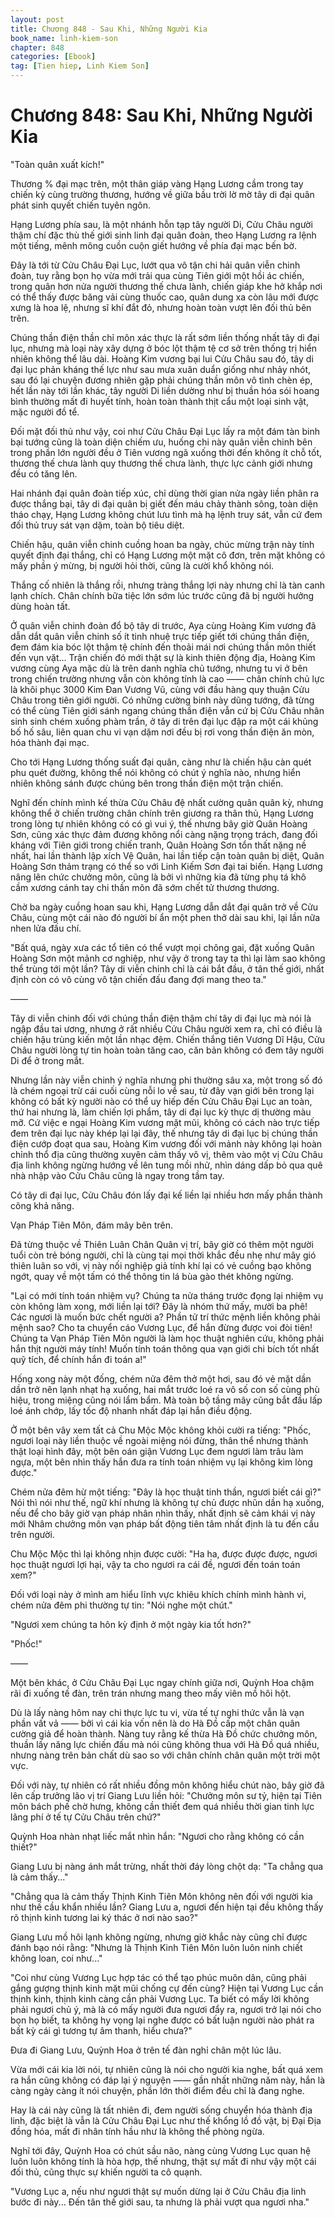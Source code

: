 ```yaml
---
layout: post
title: Chương 848 - Sau Khi, Những Người Kia
book_name: linh-kiem-son
chapter: 848
categories: [Ebook]
tag: [Tien hiep, Linh Kiem Son]
---
```


# Chương 848: Sau Khi, Những Người Kia

"Toàn quân xuất kích!"

Thương % đại mạc trên, một thân giáp vàng Hạng Lương cầm trong tay chiến kỳ cùng trường thương, hướng về giữa bầu trời lờ mờ tây di đại quân phát sinh quyết chiến tuyên ngôn.

Hạng Lương phía sau, là một nhánh hỗn tạp tây người Di, Cửu Châu người thậm chí đặc thù thế giới sinh linh đại quân đoàn, theo Hạng Lương ra lệnh một tiếng, mênh mông cuồn cuộn giết hướng về phía đại mạc bến bờ.

Đây là tới từ Cửu Châu Đại Lục, lướt qua vô tận chi hải quân viễn chinh đoàn, tuy rằng bọn họ vừa mới trải qua cùng Tiên giới một hồi ác chiến, trong quân hơn nửa người thương thế chưa lành, chiến giáp khe hở khắp nơi có thể thấy được băng vải cùng thuốc cao, quân dung xa còn lâu mới được xưng là hoa lệ, nhưng sĩ khí đắt đỏ, nhưng hoàn toàn vượt lên đối thủ bên trên.

Chúng thần điện thần chỉ môn xác thực là rất sớm liền thống nhất tây di đại lục, nhưng mà loại này xây dựng ở bóc lột thậm tệ cơ sở trên thống trị hiển nhiên không thể lâu dài. Hoàng Kim vương bại lui Cửu Châu sau đó, tây di đại lục phản kháng thế lực như sau mưa xuân duẩn giống như nhảy nhót, sau đó lại chuyện đương nhiên gặp phải chúng thần môn vô tình chèn ép, hết lần này tới lần khác, tây người Di liền dường như bị thuần hóa sói hoang bình thường mất đi huyết tính, hoàn toàn thành thịt cẩu một loại sinh vật, mặc người đồ tể.

Đối mặt đối thủ như vậy, coi như Cửu Châu Đại Lục lấy ra một đám tàn binh bại tướng cũng là toàn diện chiếm ưu, huống chi này quân viễn chinh bên trong phần lớn người đều ở Tiên vương ngã xuống thời đến không ít chỗ tốt, thương thế chưa lành quy thương thế chưa lành, thực lực cảnh giới nhưng đều có tăng lên.

Hai nhánh đại quân đoàn tiếp xúc, chỉ dùng thời gian nửa ngày liền phân ra được thắng bại, tây di đại quân bị giết đến máu chảy thành sông, toàn diện tháo chạy, Hạng Lương không chút lưu tình mà hạ lệnh truy sát, vẫn cứ đem đối thủ truy sát vạn dặm, toàn bộ tiêu diệt.

Chiến hậu, quân viễn chinh cuồng hoan ba ngày, chúc mừng trận này tính quyết định đại thắng, chỉ có Hạng Lương một mặt cô đơn, trên mặt không có mấy phần ý mừng, bị người hỏi thời, cũng là cười khổ không nói.

Thắng cố nhiên là thắng rồi, nhưng tràng thắng lợi này nhưng chỉ là tàn canh lạnh chích. Chân chính bữa tiệc lớn sớm lúc trước cũng đã bị người hưởng dùng hoàn tất.

Ở quân viễn chinh đoàn đổ bộ tây di trước, Aya cùng Hoàng Kim vương đã dẫn dắt quân viễn chinh số ít tinh nhuệ trực tiếp giết tới chúng thần điện, đem đám kia bóc lột thậm tệ chính đến thoải mái nơi chúng thần môn thiết đến vụn vặt... Trận chiến đó mới thật sự là kinh thiên động địa, Hoàng Kim vương cùng Aya mặc dù là trên danh nghĩa chủ tướng, nhưng tu vi ở bên trong chiến trường nhưng vẫn còn không tính là cao —— chân chính chủ lực là khôi phục 3000 Kim Đan Vương Vũ, cùng với đầu hàng quy thuận Cửu Châu trong tiên giới người. Có những cường binh này dũng tướng, đã từng có thể cùng Tiên giới sánh ngang chúng thần điện vẫn cứ bị Cửu Châu nhân sinh sinh chém xuống phàm trần, ở tây di trên đại lục đập ra một cái khủng bố hố sâu, liên quan chu vi vạn dặm nơi đều bị rơi vong thần điện ăn mòn, hóa thành đại mạc.

Cho tới Hạng Lương thống suất đại quân, càng như là chiến hậu càn quét phu quét đường, không thể nói không có chút ý nghĩa nào, nhưng hiển nhiên không sánh được chúng bên trong thần điện một trận chiến.

Nghĩ đến chính mình kế thừa Cửu Châu đệ nhất cường quân quân kỳ, nhưng không thể ở chiến trường chân chính trên giương ra thân thủ, Hạng Lương trong lòng tự nhiên không có có gì vui ý, thế nhưng bây giờ Quân Hoàng Sơn, cũng xác thực đảm đương không nổi càng nặng trọng trách, đang đối kháng với Tiên giới trong chiến tranh, Quân Hoàng Sơn tổn thất nặng nề nhất, hai lần thành lập xích Vệ Quân, hai lần tiếp cận toàn quân bị diệt, Quân Hoàng Sơn thảm trạng có thể so với Linh Kiếm Sơn đại tai biến. Hạng Lương nâng lên chức chưởng môn, cũng là bởi vì những kia đã từng phụ tá khô cầm xương cánh tay chi thần môn đã sớm chết tử thương thương.

Chờ ba ngày cuồng hoan sau khi, Hạng Lương dẫn dắt đại quân trở về Cửu Châu, cùng một cái nào đó người bí ẩn một phen thở dài sau khi, lại lần nữa nhen lửa đấu chí.

"Bất quá, ngày xưa các tổ tiên có thể vượt mọi chông gai, đặt xuống Quân Hoàng Sơn một mảnh cơ nghiệp, như vậy ở trong tay ta thì lại làm sao không thể trùng tới một lần? Tây di viễn chinh chỉ là cái bắt đầu, ở tân thế giới, nhất định còn có vô cùng vô tận chiến đấu đang đợi mang theo ta."

——

Tây di viễn chinh đối với chúng thần điện thậm chí tây di đại lục mà nói là ngập đầu tai ương, nhưng ở rất nhiều Cửu Châu người xem ra, chỉ có điều là chiến hậu trùng kiến một lần nhạc đệm. Chiến thắng tiên Vương Dĩ Hậu, Cửu Châu người lòng tự tin hoàn toàn tăng cao, căn bản không có đem tây người Di để ở trong mắt.

Nhưng lần này viễn chinh ý nghĩa nhưng phi thường sâu xa, một trong số đó là chém ngoại trừ cái cuối cùng nỗi lo về sau, từ đây vạn giới bên trong lại không có bất kỳ người nào có thể uy hiếp đến Cửu Châu Đại Lục an toàn, thứ hai nhưng là, làm chiến lợi phẩm, tây di đại lục kỳ thực dị thường màu mỡ. Cứ việc e ngại Hoàng Kim vương mặt mũi, không có cách nào trực tiếp đem trên đại lục này khép lại lại đây, thế nhưng tây di đại lục bị chúng thần điện cướp đoạt qua sau, Hoàng Kim vương đối với mảnh này không lại hoàn chỉnh thổ địa cũng thường xuyên cảm thấy vô vị, thêm vào một vị Cửu Châu địa linh không ngừng hướng về lên tung mồi nhử, nhìn dáng dấp bỏ qua quê nhà nhập vào Cửu Châu cũng là ngay trong tầm tay.

Có tây di đại lục, Cửu Châu đón lấy đại kế liền lại nhiều hơn mấy phần thành công khả năng.

Vạn Pháp Tiên Môn, đám mây bên trên.

Đã từng thuộc về Thiên Luân Chân Quân vị trí, bây giờ có thêm một người tuổi còn trẻ bóng người, chỉ là cùng tại mọi thời khắc đều nhẹ như mây gió thiên luân so với, vị này nối nghiệp giả tính khí lại có vẻ cuồng bạo không ngớt, quay về một tấm có thể thông tin lá bùa gào thét không ngừng.

"Lại có mới tính toán nhiệm vụ? Chúng ta nửa tháng trước đọng lại nhiệm vụ còn không làm xong, mới liền lại tới? Đây là nhóm thứ mấy, mười ba phê! Các ngươi là muốn bức chết người a? Phần tử trí thức mệnh liền không phải mệnh sao? Cho ta chuyển cáo Vương Lục, để hắn đừng được voi đòi tiên! Chúng ta Vạn Pháp Tiên Môn người là làm học thuật nghiên cứu, không phải hắn thịt người máy tính! Muốn tính toán thông qua vạn giới chi bích tốt nhất quỹ tích, để chính hắn đi toán a!"

Hống xong này một đống, chém nửa đêm thở một hơi, sau đó vẻ mặt dần dần trở nên lạnh nhạt hạ xuống, hai mắt trước loé ra vô số con số cùng phù hiệu, trong miệng cũng nói lẩm bẩm. Mà toàn bộ tầng mây cũng bắt đầu lấp loé ánh chớp, lấy tốc độ nhanh nhất đáp lại hắn điều động.

Ở một bên vây xem tất cả Chu Mộc Mộc không khỏi cười ra tiếng: "Phốc, ngươi loại này liền thuộc về ngoài miệng nói đừng, thân thể nhưng thành thật loại hình đây, một bên oán giận Vương Lục đem ngươi làm trâu làm ngựa, một bên nhìn thấy hắn đưa ra tính toán nhiệm vụ lại không kìm lòng được."

Chém nửa đêm hừ một tiếng: "Đây là học thuật tinh thần, ngươi biết cái gì?" Nói thì nói như thế, ngữ khí nhưng là không tự chủ được nhũn dần hạ xuống, nếu để cho bây giờ vạn pháp nhân nhìn thấy, nhất định sẽ cảm khái vị này mới Nhâm chưởng môn vạn pháp bất động tiên tâm nhất định là tu đến cẩu trên người.

Chu Mộc Mộc thì lại không nhịn được cười: "Ha ha, được được được, ngươi học thuật ngươi lợi hại, vậy ta cho ngươi ra cái đề, ngươi đến toán toán xem?"

Đối với loại này ở mình am hiểu lĩnh vực khiêu khích chính mình hành vi, chém nửa đêm phi thường tự tin: "Nói nghe một chút."

"Ngươi xem chúng ta hôn kỳ định ở một ngày kia tốt hơn?"

"Phốc!"

——

Một bên khác, ở Cửu Châu Đại Lục ngay chính giữa nơi, Quỳnh Hoa chậm rãi đi xuống tế đàn, trên trán nhưng mang theo mấy viên mồ hôi hột.

Dù là lấy nàng hôm nay chi thực lực tu vi, vừa tế tự nghi thức vẫn là vạn phần vất vả —— bởi vì cái kia vốn nên là do Hà Đồ cấp một chân quân cường giả để hoàn thành. Nàng tuy rằng kế thừa Hà Đồ chức chưởng môn, thuần lấy năng lực chiến đấu mà nói cũng không thua với Hà Đồ quá nhiều, nhưng nàng trên bản chất dù sao so với chân chính chân quân một trời một vực.

Đối với này, tự nhiên có rất nhiều đồng môn không hiểu chút nào, bây giờ đã lên cấp trưởng lão vị trí Giang Lưu liền hỏi: "Chưởng môn sư tỷ, hiện tại Tiên môn bách phế chờ hưng, không cần thiết đem quá nhiều thời gian tinh lực lãng phí ở tế tự Cửu Châu trên chứ?"

Quỳnh Hoa nhàn nhạt liếc mắt nhìn hắn: "Ngươi cho rằng không có cần thiết?"

Giang Lưu bị nàng ánh mắt trừng, nhất thời đáy lòng chột dạ: "Ta chẳng qua là cảm thấy..."

"Chẳng qua là cảm thấy Thịnh Kinh Tiên Môn không nên đối với người kia như thế cầu khẩn nhiều lần? Giang Lưu a, ngươi đến hiện tại đều không thấy rõ thịnh kinh tương lai ký thác ở nơi nào sao?"

Giang Lưu mồ hôi lạnh không ngừng, nhưng giờ khắc này cũng chỉ được đánh bạo nói rằng: "Nhưng là Thịnh Kinh Tiên Môn luôn luôn ninh chiết không loan, coi như..."

"Coi như cùng Vương Lục hợp tác có thể tạo phúc muôn dân, cũng phải gắng gượng thịnh kinh mặt mũi chống cự đến cùng? Hiện tại Vương Lục cần thịnh kinh, thịnh kinh càng cần phải Vương Lục. Ta biết có mấy lời không phải ngươi chủ ý, mà là có mấy người đưa ngươi đẩy ra, ngươi trở lại nói cho bọn họ biết, ta không hy vọng lại nghe được có bất luận người nào phát ra bất kỳ cái gì tương tự âm thanh, hiểu chưa?"

Đưa đi Giang Lưu, Quỳnh Hoa ở trên tế đàn nghỉ chân một lúc lâu.

Vừa mới cái kia lời nói, tự nhiên cũng là nói cho người kia nghe, bất quá xem ra hắn cũng không có đáp lại ý nguyện —— gần nhất những năm này, hắn là càng ngày càng ít nói chuyện, phần lớn thời điểm đều chỉ là đang nghe.

Hay là cái này cũng là tất nhiên đi, đem người sống chuyển hóa thành địa linh, đặc biệt là vẫn là Cửu Châu Đại Lục như thế khổng lồ đồ vật, bị Đại Địa đồng hóa, mất đi nhân tính hầu như là không thể phòng ngừa.

Nghĩ tới đây, Quỳnh Hoa có chút sầu não, nàng cùng Vương Lục quan hệ luôn luôn không tính là hòa hợp, thế nhưng, thật sự mất đi như vậy một cái đối thủ, cũng thực sự khiến người ta cô quạnh.

"Vương Lục a, nếu như ngươi thật sự muốn dừng lại ở Cửu Châu địa linh bước đi này... Đến tân thế giới sau, ta nhưng là phải vượt qua ngươi nha."